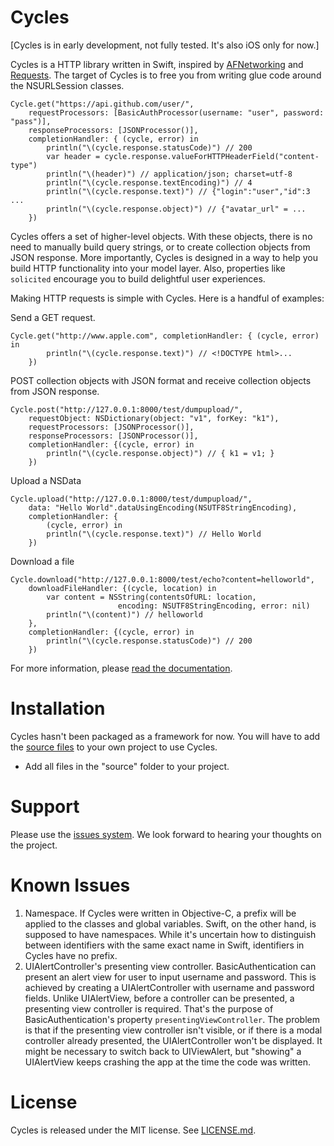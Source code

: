 Cycles
====

[Cycles is in early development, not fully tested. It's also iOS only for now.]

Cycles is a HTTP library written in Swift, inspired by [AFNetworking](http://afnetworking.com/)
and [Requests](http://docs.python-requests.org/). The target of Cycles is to
free you from writing glue code around the NSURLSession classes.

```
Cycle.get("https://api.github.com/user/",
    requestProcessors: [BasicAuthProcessor(username: "user", password: "pass")],
    responseProcessors: [JSONProcessor()],
    completionHandler: { (cycle, error) in
        println("\(cycle.response.statusCode)") // 200
        var header = cycle.response.valueForHTTPHeaderField("content-type")
        println("\(header)") // application/json; charset=utf-8
        println("\(cycle.response.textEncoding)") // 4
        println("\(cycle.response.text)") // {"login":"user","id":3 ...
        println("\(cycle.response.object)") // {"avatar_url" = ...
    })
```

Cycles offers a set of higher-level objects. With these objects, there is no
need to manually build query strings, or to create collection objects from
JSON response. More importantly, Cycles is designed in a way to help you build
HTTP functionality into your model layer. Also, properties like `solicited`
encourage you to build delightful user experiences.

Making HTTP requests is simple with Cycles. Here is a handful of examples:

Send a GET request.
```
Cycle.get("http://www.apple.com", completionHandler: { (cycle, error) in
        println("\(cycle.response.text)") // <!DOCTYPE html>...
    })
```

POST collection objects with JSON format and receive collection objects from
JSON response.
```
Cycle.post("http://127.0.0.1:8000/test/dumpupload/",
    requestObject: NSDictionary(object: "v1", forKey: "k1"),
    requestProcessors: [JSONProcessor()],
    responseProcessors: [JSONProcessor()],
    completionHandler: {(cycle, error) in
        println("\(cycle.response.object)") // { k1 = v1; }
    })
```


Upload a NSData
```
Cycle.upload("http://127.0.0.1:8000/test/dumpupload/",
    data: "Hello World".dataUsingEncoding(NSUTF8StringEncoding),
    completionHandler: {
        (cycle, error) in
        println("\(cycle.response.text)") // Hello World
    })
```

Download a file
```
Cycle.download("http://127.0.0.1:8000/test/echo?content=helloworld",
    downloadFileHandler: {(cycle, location) in
        var content = NSString(contentsOfURL: location,
                        encoding: NSUTF8StringEncoding, error: nil)
        println("\(content)") // helloworld
    },
    completionHandler: {(cycle, error) in
        println("\(cycle.response.statusCode)") // 200
    })
```

For more information, please [read the documentation](http://cycles.readthedocs.org/).


Installation
====
Cycles hasn't been packaged as a framework for now. You will have to add the
[source files](https://github.com/weipin/Cycles/tree/master/source) to your
own project to use Cycles.

- Add all files in the "source" folder to your project.

Support
====
Please use the [issues system](https://github.com/weipin/Cycles/issues). We look
forward to hearing your thoughts on the project.

Known Issues
====
1. Namespace. If Cycles were written in Objective-C, a prefix will be applied to
   the classes and global variables. Swift, on the other hand, is supposed to
   have namespaces. While it's uncertain how to distinguish between identifiers
   with the same exact name in Swift, identifiers in Cycles have no prefix.  
1. UIAlertController's presenting view controller. BasicAuthentication can
   present an alert view for user to input username and password. This is
   achieved by creating a UIAlertController with username and password fields.
   Unlike UIAlertView, before a controller can be presented, a presenting view
   controller is required. That's the purpose of BasicAuthentication's property
   `presentingViewController`. The problem is that if the presenting view
   controller isn't visible, or if there is a modal controller already
   presented, the UIAlertController won't be displayed. It might be necessary
   to switch back to UIViewAlert, but "showing" a UIAlertView keeps crashing
   the app at the time the code was written.


License
====
Cycles is released under the MIT license. See [LICENSE.md](https://github.com/weipin/Cycles/blob/master/LICENSE).
